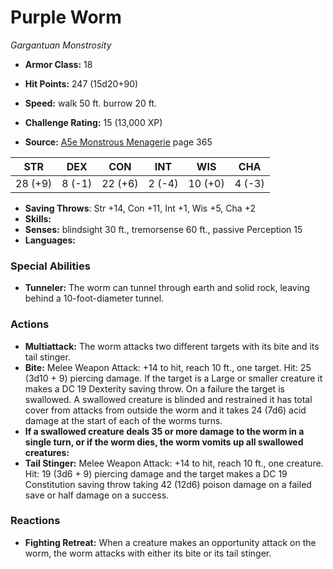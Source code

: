 # Purple Worm

*Gargantuan* *Monstrosity*

- **Armor Class:** 18
- **Hit Points:** 247 (15d20+90)
- **Speed:** walk 50 ft. burrow 20 ft.

- **Challenge Rating:** 15 (13,000 XP)
- **Source:** [A5e Monstrous Menagerie](https://enpublishingrpg.com/products/level-up-monstrous-menagerie-a5e) page 365

| STR | DEX | CON | INT | WIS | CHA |
| --- | --- | --- | --- | --- | --- |
| 28 (+9) | 8 (-1) | 22 (+6) | 2 (-4) | 10 (+0) | 4 (-3) |

- **Saving Throws**: Str +14, Con +11, Int +1, Wis +5, Cha +2
- **Skills:** 
- **Senses:** blindsight 30 ft., tremorsense 60 ft., passive Perception 15
- **Languages:** 

### Special Abilities

- **Tunneler:** The worm can tunnel through earth and solid rock, leaving behind a 10-foot-diameter tunnel.

### Actions

- **Multiattack:** The worm attacks two different targets with its bite and its tail stinger.
- **Bite:** Melee Weapon Attack: +14 to hit, reach 10 ft., one target. Hit: 25 (3d10 + 9) piercing damage. If the target is a Large or smaller creature  it makes a DC 19 Dexterity saving throw. On a failure  the target is swallowed. A swallowed creature is blinded and restrained  it has total cover from attacks from outside the worm  and it takes 24 (7d6) acid damage at the start of each of the worms turns.
- **If a swallowed creature deals 35 or more damage to the worm in a single turn, or if the worm dies, the worm vomits up all swallowed creatures:** 
- **Tail Stinger:** Melee Weapon Attack: +14 to hit, reach 10 ft., one creature. Hit: 19 (3d6 + 9) piercing damage  and the target makes a DC 19 Constitution saving throw  taking 42 (12d6) poison damage on a failed save or half damage on a success.

### Reactions

- **Fighting Retreat:** When a creature makes an opportunity attack on the worm, the worm attacks with either its bite or its tail stinger.


